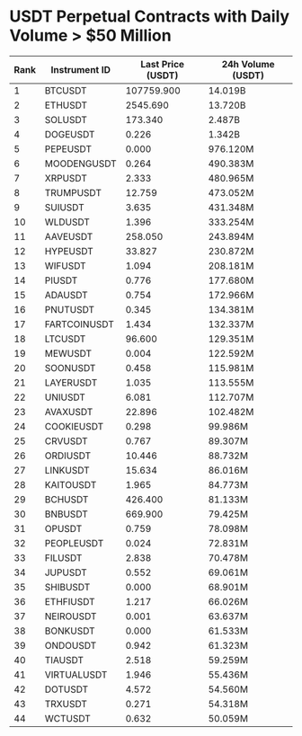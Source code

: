 # USDT Perpetual Contracts with Daily Volume > $50 Million

| Rank | Instrument ID | Last Price (USDT) | 24h Volume (USDT) |
|------|---------------|-------------------|-------------------|
| 1 | BTCUSDT | 107759.900 | 14.019B |
| 2 | ETHUSDT | 2545.690 | 13.720B |
| 3 | SOLUSDT | 173.340 | 2.487B |
| 4 | DOGEUSDT | 0.226 | 1.342B |
| 5 | PEPEUSDT | 0.000 | 976.120M |
| 6 | MOODENGUSDT | 0.264 | 490.383M |
| 7 | XRPUSDT | 2.333 | 480.965M |
| 8 | TRUMPUSDT | 12.759 | 473.052M |
| 9 | SUIUSDT | 3.635 | 431.348M |
| 10 | WLDUSDT | 1.396 | 333.254M |
| 11 | AAVEUSDT | 258.050 | 243.894M |
| 12 | HYPEUSDT | 33.827 | 230.872M |
| 13 | WIFUSDT | 1.094 | 208.181M |
| 14 | PIUSDT | 0.776 | 177.680M |
| 15 | ADAUSDT | 0.754 | 172.966M |
| 16 | PNUTUSDT | 0.345 | 134.381M |
| 17 | FARTCOINUSDT | 1.434 | 132.337M |
| 18 | LTCUSDT | 96.600 | 129.351M |
| 19 | MEWUSDT | 0.004 | 122.592M |
| 20 | SOONUSDT | 0.458 | 115.981M |
| 21 | LAYERUSDT | 1.035 | 113.555M |
| 22 | UNIUSDT | 6.081 | 112.707M |
| 23 | AVAXUSDT | 22.896 | 102.482M |
| 24 | COOKIEUSDT | 0.298 | 99.986M |
| 25 | CRVUSDT | 0.767 | 89.307M |
| 26 | ORDIUSDT | 10.446 | 88.732M |
| 27 | LINKUSDT | 15.634 | 86.016M |
| 28 | KAITOUSDT | 1.965 | 84.773M |
| 29 | BCHUSDT | 426.400 | 81.133M |
| 30 | BNBUSDT | 669.900 | 79.425M |
| 31 | OPUSDT | 0.759 | 78.098M |
| 32 | PEOPLEUSDT | 0.024 | 72.831M |
| 33 | FILUSDT | 2.838 | 70.478M |
| 34 | JUPUSDT | 0.552 | 69.061M |
| 35 | SHIBUSDT | 0.000 | 68.901M |
| 36 | ETHFIUSDT | 1.217 | 66.026M |
| 37 | NEIROUSDT | 0.001 | 63.637M |
| 38 | BONKUSDT | 0.000 | 61.533M |
| 39 | ONDOUSDT | 0.942 | 61.323M |
| 40 | TIAUSDT | 2.518 | 59.259M |
| 41 | VIRTUALUSDT | 1.946 | 55.436M |
| 42 | DOTUSDT | 4.572 | 54.560M |
| 43 | TRXUSDT | 0.271 | 54.318M |
| 44 | WCTUSDT | 0.632 | 50.059M |
